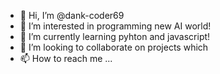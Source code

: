 - 👋 Hi, I’m @dank-coder69
- 👀 I’m interested in programming new AI world!
- 🌱 I’m currently learning pyhton and javascript!
- 💞️ I’m looking to collaborate on projects which 
- 📫 How to reach me ...

<!---
dank-coder69/dank-coder69 is a ✨ special ✨ repository because its `README.md` (this file) appears on your GitHub profile.
You can click the Preview link to take a look at your changes.
--->
